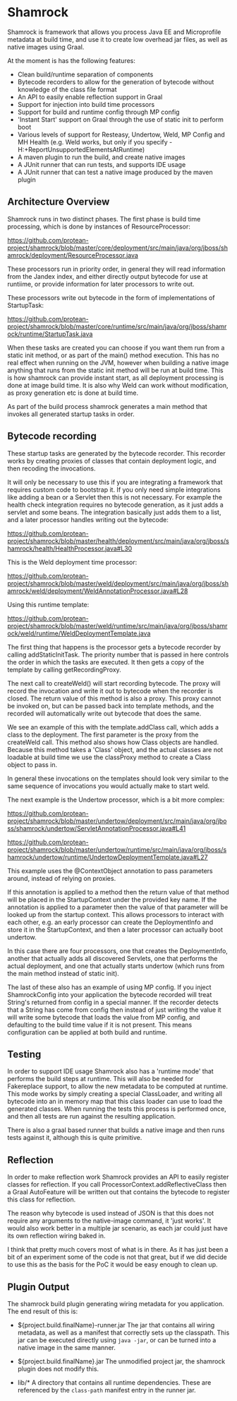 # Shamrock

Shamrock is framework that allows you process Java EE and Microprofile metadata at build time,
and use it to create low overhead jar files, as well as native images using Graal.

At the moment is has the following features:

- Clean build/runtime separation of components
- Bytecode recorders to allow for the generation of bytecode without knowledge of the class file format
- An API to easily enable reflection support in Graal
- Support for injection into build time processors
- Support for build and runtime config through MP config
- 'Instant Start' support on Graal through the use of static init to perform boot
- Various levels of support for Resteasy, Undertow, Weld, MP Config and MH Health (e.g. Weld works, but only if you specify -H:+ReportUnsupportedElementsAtRuntime)
- A maven plugin to run the build, and create native images
- A JUnit runner that can run tests, and supports IDE usage
- A JUnit runner that can test a native image produced by the maven plugin

## Architecture Overview

Shamrock runs in two distinct phases. The first phase is build time processing, which is done by instances of ResourceProcessor:

https://github.com/protean-project/shamrock/blob/master/core/deployment/src/main/java/org/jboss/shamrock/deployment/ResourceProcessor.java

These processors run in priority order, in general they will read information from the Jandex index, and either directly output bytecode for use at runtiime, or provide information for later processors to write out. 

These processors write out bytecode in the form of implementations of StartupTask:

https://github.com/protean-project/shamrock/blob/master/core/runtime/src/main/java/org/jboss/shamrock/runtime/StartupTask.java

When these tasks are created you can choose if you want them run from a static init method, or as part of the main() method execution. This has no real effect when running on the JVM, however when building a native image anything that runs from the static init method will be run at build time. This is how shamrock can provide instant start, as all deployment processing is done at image build time. It is also why Weld can work without modification, as proxy generation etc is done at build time.

As part of the build process shamrock generates a main method that invokes all generated startup tasks in order.

## Bytecode recording

These startup tasks are generated by the bytecode recorder. This recorder works by creating proxies of classes that contain deployment logic, and then recoding the invocations. 

It will only be necessary to use this if you are integrating a framework that requires custom code to bootstrap it. If you only need simple integrations like adding a bean or a Servlet then this is not necessary. For example the health check integration requires no bytecode generation, as it just adds a servlet and some beans. The integration basically just adds them to a list, and a later processor handles writing out the bytecode:

https://github.com/protean-project/shamrock/blob/master/health/deployment/src/main/java/org/jboss/shamrock/health/HealthProcessor.java#L30

This is the Weld deployment time processor:

https://github.com/protean-project/shamrock/blob/master/weld/deployment/src/main/java/org/jboss/shamrock/weld/deployment/WeldAnnotationProcessor.java#L28

Using this runtime template:

https://github.com/protean-project/shamrock/blob/master/weld/runtime/src/main/java/org/jboss/shamrock/weld/runtime/WeldDeploymentTemplate.java

The first thing that happens is the processor gets a bytecode recorder by calling addStaticInitTask. The priority number that is passed in here controls the order in which the tasks are executed. It then gets a copy of the template by calling getRecordingProxy.

The next call to createWeld() will start recording bytecode. The proxy will record the invocation and write it out to bytecode when the recorder is closed. The return value of this method is also a proxy. This proxy cannot be invoked on, but can be passed back into template methods, and the recorded will automatically write out bytecode that does the same. 

We see an example of this with the template.addClass call, which adds a class to the deployment. The first parameter is the proxy from the createWeld call. This method also shows how Class objects are handled. Because this method takes a 'Class' object, and the actual classes are not loadable at build time we use the classProxy method to create a Class object to pass in. 

In general these invocations on the templates should look very similar to the same sequence of invocations you would actually make to start weld.

The next example is the Undertow processor, which is a bit more complex:

https://github.com/protean-project/shamrock/blob/master/undertow/deployment/src/main/java/org/jboss/shamrock/undertow/ServletAnnotationProcessor.java#L41

https://github.com/protean-project/shamrock/blob/master/undertow/runtime/src/main/java/org/jboss/shamrock/undertow/runtime/UndertowDeploymentTemplate.java#L27

This example uses the @ContextObject annotation to pass parameters around, instead of relying on proxies.

If this annotation is applied to a method then the return value of that method will be placed in the StartupContext under the provided key name. If the annotation is applied to a parameter then the value of that parameter will be looked up from the startup context. This allows processors to interact with each other, e.g. an early processor can create the DeploymentInfo and store it in the StartupContext, and then a later processor can actually boot undertow.

In this case there are four processors, one that creates the DeploymentInfo, another that actually adds all discovered Servlets, one that performs the actual deployment, and one that actually starts undertow (which runs from the main method instead of static init).

The last of these also has an example of using MP config. If you inject ShamrockConfig into your application the bytecode recorded will treat String's returned from config in a special manner. If the recorder detects that a String has come from config then instead of just writing the value it will write some bytecode that loads the value from MP config, and defaulting to the build time value if it is not present. This means configuration can be applied at both build and runtime.

## Testing

In order to support IDE usage Shamrock also has a 'runtime mode' that performs the build steps at runtime. This will also be needed for Fakereplace support, to allow the new metadata to be computed at runtime. This mode works by simply creating a special ClassLoader, and writing all bytecode into an in memory map that this class loader can use to load the generated classes. When running the tests this process is performed once, and then all tests are run against the resulting application.

There is also a graal based runner that builds a native image and then runs tests against it, although this is quite primitive. 

## Reflection

In order to make reflection work Shamrock provides an API to easily register classes for reflection. If you call ProcessorContext.addReflectiveClass then a Graal AutoFeature will be written out that contains the bytecode to register this class for reflection. 

The reason why bytecode is used instead of JSON is that this does not require any arguments to the native-image command, it 'just works'. It would also work better in a multiple jar scenario, as each jar could just have its own reflection wiring baked in.

I think that pretty much covers most of what is in there. As it has just been a bit of an experiment some of the code is not that great, but if we did decide to use this as the basis for the PoC it would be easy enough to clean up. 


## Plugin Output

The shamrock build plugin generating wiring metadata for you application. The end result of this
is:

*   ${project.build.finalName}-runner.jar 
    The jar that contains all wiring metadata, as well as a manifest that correctly sets up the classpath. This jar can be executed directly using `java -jar`, or can be turned into a native image in the same manner.
     
*   ${project.build.finalName}.jar 
    The unmodified project jar, the shamrock plugin does not modify this.
    
*   lib/*
    A directory that contains all runtime dependencies. These are referenced by the `class-path` manifest entry in the runner jar.
    
        